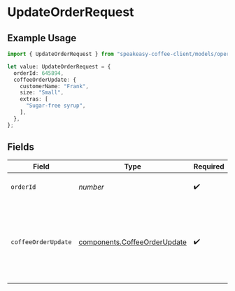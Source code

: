 # UpdateOrderRequest

## Example Usage

```typescript
import { UpdateOrderRequest } from "speakeasy-coffee-client/models/operations";

let value: UpdateOrderRequest = {
  orderId: 645894,
  coffeeOrderUpdate: {
    customerName: "Frank",
    size: "Small",
    extras: [
      "Sugar-free syrup",
    ],
  },
};
```

## Fields

| Field                                                                           | Type                                                                            | Required                                                                        | Description                                                                     | Example                                                                         |
| ------------------------------------------------------------------------------- | ------------------------------------------------------------------------------- | ------------------------------------------------------------------------------- | ------------------------------------------------------------------------------- | ------------------------------------------------------------------------------- |
| `orderId`                                                                       | *number*                                                                        | :heavy_check_mark:                                                              | The ID of the order to operate on                                               |                                                                                 |
| `coffeeOrderUpdate`                                                             | [components.CoffeeOrderUpdate](../../models/components/coffeeorderupdate.md)    | :heavy_check_mark:                                                              | N/A                                                                             | {<br/>"customer_name": "Frank",<br/>"size": "Small",<br/>"extras": [<br/>"Sugar-free syrup"<br/>]<br/>} |